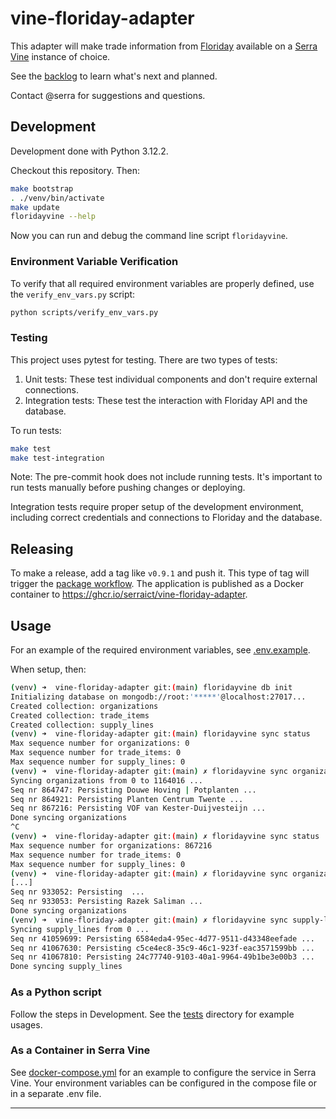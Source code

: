 # vine-floriday-adapter

This adapter will make trade information from [Floriday] available on a [Serra Vine] instance of choice.

See the [backlog] to learn what's next and planned.

Contact @serra for suggestions and questions.

## Development

Development done with Python 3.12.2.

Checkout this repository. Then:

```bash
make bootstrap
. ./venv/bin/activate
make update
floridayvine --help
```

Now you can run and debug the command line script `floridayvine`.

### Environment Variable Verification

To verify that all required environment variables are properly defined, use the `verify_env_vars.py` script:

```bash
python scripts/verify_env_vars.py
```

### Testing

This project uses pytest for testing. There are two types of tests:

1. Unit tests: These test individual components and don't require external connections.
2. Integration tests: These test the interaction with Floriday API and the database.

To run tests:

```bash
make test
make test-integration
```

Note: The pre-commit hook does not include running tests. It's important to run tests manually before pushing changes or deploying.

Integration tests require proper setup of the development environment, including correct credentials and connections to Floriday and the database.

## Releasing

To make a release, add a tag like `v0.9.1` and push it.
This type of tag will trigger the [package workflow](./.github/workflows/package.yml).
The application is published as a Docker container to <https://ghcr.io/serraict/vine-floriday-adapter>.

## Usage

For an example of the required environment variables, see [.env.example](.env.example).

When setup, then:

```bash
(venv) ➜  vine-floriday-adapter git:(main) floridayvine db init                                                        
Initializing database on mongodb://root:'*****'@localhost:27017...
Created collection: organizations
Created collection: trade_items
Created collection: supply_lines
(venv) ➜  vine-floriday-adapter git:(main) floridayvine sync status                                          
Max sequence number for organizations: 0
Max sequence number for trade_items: 0
Max sequence number for supply_lines: 0
(venv) ➜  vine-floriday-adapter git:(main) ✗ floridayvine sync organizations  --limit-result 3   
Syncing organizations from 0 to 1164016 ...
Seq nr 864747: Persisting Douwe Hoving | Potplanten ...
Seq nr 864921: Persisting Planten Centrum Twente ...
Seq nr 867216: Persisting VOF van Kester-Duijvesteijn ...
Done syncing organizations
^C
(venv) ➜  vine-floriday-adapter git:(main) ✗ floridayvine sync status                   
Max sequence number for organizations: 867216
Max sequence number for trade_items: 0
Max sequence number for supply_lines: 0
(venv) ➜  vine-floriday-adapter git:(main) ✗ floridayvine sync organizations --start-seq-number 867216 --limit-result 100
[...]
Seq nr 933052: Persisting  ...
Seq nr 933053: Persisting Razek Saliman ...
Done syncing organizations
(venv) ➜  vine-floriday-adapter git:(main) ✗ floridayvine sync supply-lines --limit-result 3
Syncing supply_lines from 0 ...
Seq nr 41059699: Persisting 6584eda4-95ec-4d77-9511-d43348eefade ...
Seq nr 41067630: Persisting c5ce4ec8-35c9-46c1-923f-eac3571599bb ...
Seq nr 41067810: Persisting 24c77740-9103-40a1-9964-49b1be3e00b3 ...
Done syncing supply_lines
```

### As a Python script

Follow the steps in Development.
See the [tests](./tests) directory for example usages.

### As a Container in Serra Vine

See [docker-compose.yml](./docker-compose.yml) for an example to configure the service in Serra Vine.
Your environment variables can be configured in the compose file or in a separate .env file.

---

 [Floriday]: https://www.floriday.io/en/home
 [Serra Vine]: https://vine.serraict.com
 [backlog]: ./work/backlog.md
